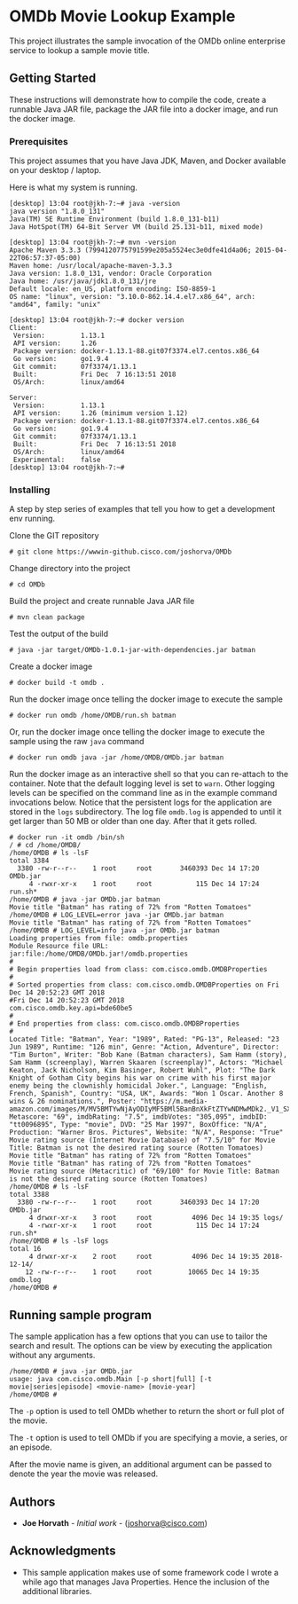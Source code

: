 # OMDb Movie Lookup Example

This project illustrates the sample invocation of the OMDb online enterprise service to lookup a sample movie title.

## Getting Started

These instructions will demonstrate how to compile the code, create a runnable Java JAR file, package the JAR file into a docker image, and run the docker image.

### Prerequisites

This project assumes that you have Java JDK, Maven, and Docker available on your desktop / laptop.

Here is what my system is running.

```
[desktop] 13:04 root@jkh-7:~# java -version
java version "1.8.0_131"
Java(TM) SE Runtime Environment (build 1.8.0_131-b11)
Java HotSpot(TM) 64-Bit Server VM (build 25.131-b11, mixed mode)

[desktop] 13:04 root@jkh-7:~# mvn -version
Apache Maven 3.3.3 (7994120775791599e205a5524ec3e0dfe41d4a06; 2015-04-22T06:57:37-05:00)
Maven home: /usr/local/apache-maven-3.3.3
Java version: 1.8.0_131, vendor: Oracle Corporation
Java home: /usr/java/jdk1.8.0_131/jre
Default locale: en_US, platform encoding: ISO-8859-1
OS name: "linux", version: "3.10.0-862.14.4.el7.x86_64", arch: "amd64", family: "unix"

[desktop] 13:04 root@jkh-7:~# docker version
Client:
 Version:         1.13.1
 API version:     1.26
 Package version: docker-1.13.1-88.git07f3374.el7.centos.x86_64
 Go version:      go1.9.4
 Git commit:      07f3374/1.13.1
 Built:           Fri Dec  7 16:13:51 2018
 OS/Arch:         linux/amd64

Server:
 Version:         1.13.1
 API version:     1.26 (minimum version 1.12)
 Package version: docker-1.13.1-88.git07f3374.el7.centos.x86_64
 Go version:      go1.9.4
 Git commit:      07f3374/1.13.1
 Built:           Fri Dec  7 16:13:51 2018
 OS/Arch:         linux/amd64
 Experimental:    false
[desktop] 13:04 root@jkh-7:~#
```

### Installing

A step by step series of examples that tell you how to get a development env running.

Clone the GIT repository

```
# git clone https://wwwin-github.cisco.com/joshorva/OMDb
```

Change directory into the project

```
# cd OMDb
```

Build the project and create runnable Java JAR file

```
# mvn clean package
```

Test the output of the build

```
# java -jar target/OMDb-1.0.1-jar-with-dependencies.jar batman
```

Create a docker image

```
# docker build -t omdb .
```

Run the docker image once telling the docker image to execute the sample

```
# docker run omdb /home/OMDB/run.sh batman
```

Or, run the docker image once telling the docker image to execute the sample using the raw `java` command

```
# docker run omdb java -jar /home/OMDB/OMDb.jar batman
```

Run the docker image as an interactive shell so that you can re-attach to the container.
Note that the default logging level is set to `warn`. Other logging levels can be specified on the command line as in the example command invocations below.
Notice that the persistent logs for the application are stored in the `logs` subdirectory. The log file `omdb.log` is appended to until it get larger than 50 MB or older than one day. After that it gets rolled.

```
# docker run -it omdb /bin/sh
/ # cd /home/OMDB/
/home/OMDB # ls -lsF
total 3384
  3380 -rw-r--r--    1 root     root       3460393 Dec 14 17:20 OMDb.jar
     4 -rwxr-xr-x    1 root     root           115 Dec 14 17:24 run.sh*
/home/OMDB # java -jar OMDb.jar batman
Movie title "Batman" has rating of 72% from "Rotten Tomatoes"
/home/OMDB # LOG_LEVEL=error java -jar OMDb.jar batman
Movie title "Batman" has rating of 72% from "Rotten Tomatoes"
/home/OMDB # LOG_LEVEL=info java -jar OMDb.jar batman
Loading properties from file: omdb.properties
Module Resource file URL: jar:file:/home/OMDB/OMDb.jar!/omdb.properties
#
# Begin properties load from class: com.cisco.omdb.OMDBProperties
#
# Sorted properties from class: com.cisco.omdb.OMDBProperties on Fri Dec 14 20:52:23 GMT 2018
#Fri Dec 14 20:52:23 GMT 2018
com.cisco.omdb.key.api=bde60be5
#
# End properties from class: com.cisco.omdb.OMDBProperties
#
Located Title: "Batman", Year: "1989", Rated: "PG-13", Released: "23 Jun 1989", Runtime: "126 min", Genre: "Action, Adventure", Director: "Tim Burton", Writer: "Bob Kane (Batman characters), Sam Hamm (story), Sam Hamm (screenplay), Warren Skaaren (screenplay)", Actors: "Michael Keaton, Jack Nicholson, Kim Basinger, Robert Wuhl", Plot: "The Dark Knight of Gotham City begins his war on crime with his first major enemy being the clownishly homicidal Joker.", Language: "English, French, Spanish", Country: "USA, UK", Awards: "Won 1 Oscar. Another 8 wins & 26 nominations.", Poster: "https://m.media-amazon.com/images/M/MV5BMTYwNjAyODIyMF5BMl5BanBnXkFtZTYwNDMwMDk2._V1_SX300.jpg", Metascore: "69", imdbRating: "7.5", imdbVotes: "305,095", imdbID: "tt0096895", Type: "movie", DVD: "25 Mar 1997", BoxOffice: "N/A", Production: "Warner Bros. Pictures", Website: "N/A", Response: "True"
Movie rating source (Internet Movie Database) of "7.5/10" for Movie Title: Batman is not the desired rating source (Rotten Tomatoes)
Movie title "Batman" has rating of 72% from "Rotten Tomatoes"
Movie title "Batman" has rating of 72% from "Rotten Tomatoes"
Movie rating source (Metacritic) of "69/100" for Movie Title: Batman is not the desired rating source (Rotten Tomatoes)
/home/OMDB # ls -lsF
total 3388
  3380 -rw-r--r--    1 root     root       3460393 Dec 14 17:20 OMDb.jar
     4 drwxr-xr-x    3 root     root          4096 Dec 14 19:35 logs/
     4 -rwxr-xr-x    1 root     root           115 Dec 14 17:24 run.sh*
/home/OMDB # ls -lsF logs
total 16
     4 drwxr-xr-x    2 root     root          4096 Dec 14 19:35 2018-12-14/
    12 -rw-r--r--    1 root     root         10065 Dec 14 19:35 omdb.log
/home/OMDB #
```

## Running sample program

The sample application has a few options that you can use to tailor the search and result. The options can be view by executing the application without any arguments.

```
/home/OMDB # java -jar OMDb.jar
usage: java com.cisco.omdb.Main [-p short|full] [-t movie|series|episode] <movie-name> [movie-year]
/home/OMDB #
```

The `-p` option is used to tell OMDb whether to return the short or full plot of the movie.

The `-t` option is used to tell OMDb if you are specifying a movie, a series, or an episode.

After the movie name is given, an additional argument can be passed to denote the year the movie was released.


## Authors

* **Joe Horvath** - *Initial work* - (joshorva@cisco.com)


## Acknowledgments

* This sample application makes use of some framework code I wrote a while ago that manages Java Properties. Hence the inclusion of the additional libraries. 
